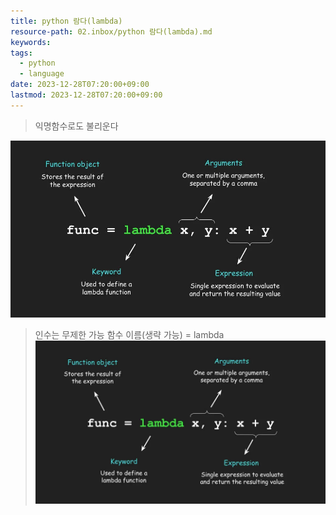 ```yaml
---
title: python 람다(lambda)
resource-path: 02.inbox/python 람다(lambda).md
keywords:
tags:
  - python
  - language
date: 2023-12-28T07:20:00+09:00
lastmod: 2023-12-28T07:20:00+09:00
---
```

> 익명함수로도 불리운다


![](../08.media/20231228101705.jpeg)
> 인수는 무제한 가능
> 함수 이름(생략 가능) = lambda
> ![](../08.media/20231228101705.jpeg)